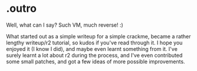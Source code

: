 # .outro

Well, what can I say? Such VM, much reverse! :\)

What started out as a simple writeup for a simple crackme, became a rather lengthy writeup/r2 tutorial, so kudos if you've read through it. I hope you enjoyed it \(I know I did\), and maybe even learnt something from it. I've surely learnt a lot about r2 during the process, and I've even contributed some small patches, and got a few ideas of more possible improvements.

